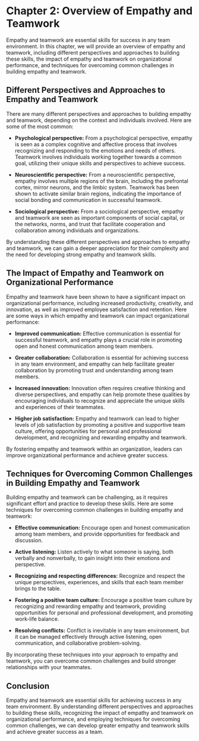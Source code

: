 Chapter 2: Overview of Empathy and Teamwork
===========================================

Empathy and teamwork are essential skills for success in any team environment. In this chapter, we will provide an overview of empathy and teamwork, including different perspectives and approaches to building these skills, the impact of empathy and teamwork on organizational performance, and techniques for overcoming common challenges in building empathy and teamwork.

Different Perspectives and Approaches to Empathy and Teamwork
-------------------------------------------------------------

There are many different perspectives and approaches to building empathy and teamwork, depending on the context and individuals involved. Here are some of the most common:

* **Psychological perspective:** From a psychological perspective, empathy is seen as a complex cognitive and affective process that involves recognizing and responding to the emotions and needs of others. Teamwork involves individuals working together towards a common goal, utilizing their unique skills and perspectives to achieve success.

* **Neuroscientific perspective:** From a neuroscientific perspective, empathy involves multiple regions of the brain, including the prefrontal cortex, mirror neurons, and the limbic system. Teamwork has been shown to activate similar brain regions, indicating the importance of social bonding and communication in successful teamwork.

* **Sociological perspective:** From a sociological perspective, empathy and teamwork are seen as important components of social capital, or the networks, norms, and trust that facilitate cooperation and collaboration among individuals and organizations.

By understanding these different perspectives and approaches to empathy and teamwork, we can gain a deeper appreciation for their complexity and the need for developing strong empathy and teamwork skills.

The Impact of Empathy and Teamwork on Organizational Performance
----------------------------------------------------------------

Empathy and teamwork have been shown to have a significant impact on organizational performance, including increased productivity, creativity, and innovation, as well as improved employee satisfaction and retention. Here are some ways in which empathy and teamwork can impact organizational performance:

* **Improved communication:** Effective communication is essential for successful teamwork, and empathy plays a crucial role in promoting open and honest communication among team members.

* **Greater collaboration:** Collaboration is essential for achieving success in any team environment, and empathy can help facilitate greater collaboration by promoting trust and understanding among team members.

* **Increased innovation:** Innovation often requires creative thinking and diverse perspectives, and empathy can help promote these qualities by encouraging individuals to recognize and appreciate the unique skills and experiences of their teammates.

* **Higher job satisfaction:** Empathy and teamwork can lead to higher levels of job satisfaction by promoting a positive and supportive team culture, offering opportunities for personal and professional development, and recognizing and rewarding empathy and teamwork.

By fostering empathy and teamwork within an organization, leaders can improve organizational performance and achieve greater success.

Techniques for Overcoming Common Challenges in Building Empathy and Teamwork
----------------------------------------------------------------------------

Building empathy and teamwork can be challenging, as it requires significant effort and practice to develop these skills. Here are some techniques for overcoming common challenges in building empathy and teamwork:

* **Effective communication:** Encourage open and honest communication among team members, and provide opportunities for feedback and discussion.

* **Active listening:** Listen actively to what someone is saying, both verbally and nonverbally, to gain insight into their emotions and perspective.

* **Recognizing and respecting differences:** Recognize and respect the unique perspectives, experiences, and skills that each team member brings to the table.

* **Fostering a positive team culture:** Encourage a positive team culture by recognizing and rewarding empathy and teamwork, providing opportunities for personal and professional development, and promoting work-life balance.

* **Resolving conflicts:** Conflict is inevitable in any team environment, but it can be managed effectively through active listening, open communication, and collaborative problem-solving.

By incorporating these techniques into your approach to empathy and teamwork, you can overcome common challenges and build stronger relationships with your teammates.

Conclusion
----------

Empathy and teamwork are essential skills for achieving success in any team environment. By understanding different perspectives and approaches to building these skills, recognizing the impact of empathy and teamwork on organizational performance, and employing techniques for overcoming common challenges, we can develop greater empathy and teamwork skills and achieve greater success as a team.
